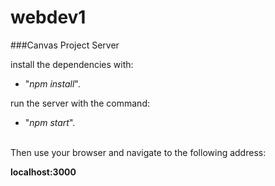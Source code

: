 # webdev1

###Canvas Project Server

install the dependencies with: <br>
 
* "*npm install*". 

run the server with the command: <br>
 
* "*npm start*". 

<br>Then use your browser and navigate to the following address: 

**localhost:3000**


